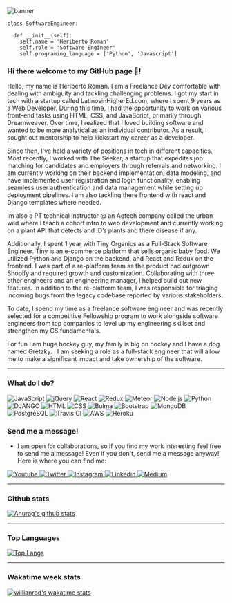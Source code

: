 <img src="https://user-images.githubusercontent.com/6291731/180018991-20c50c56-6e35-4d27-982e-3c77abb11c9d.png" alt="banner" />

```
class SoftwareEngineer:

  def __init__(self):
    self.name = 'Heriberto Roman'
    self.role = 'Software Engineer'
    self.programing_language = ['Python', 'Javascript']

```

### Hi there welcome to my GitHub page 👋!

Hello, my name is Heriberto Roman. I am a Freelance Dev comfortable with dealing with ambiguity and tackling challenging problems. I got my start in tech with a startup called LatinosinHigherEd.com, where I spent 9 years as a Web Developer. During this time, I had the opportunity to work on various front-end tasks using HTML, CSS, and JavaScript, primarily through Dreamweaver. Over time, I realized that I loved building software and wanted to be more analytical as an individual contributor. As a result, I sought out mentorship to help kickstart my career as a developer.

Since then, I've held a variety of positions in tech in different capacities. Most recently, I worked with The Seeker, a startup that expedites job matching for candidates and employers through referrals and networking. I am currently working on their backend implementation, data modeling, and have implemented user registration and login functionality, enabling seamless user authentication and data management while setting up deployment pipelines. I am also tackling there frontend with react and Django templates where needed. 

Im also a PT technical instructor @ an Agtech company called the urban wild where I teach a cohort intro to web development and currently working on a plant API that detects and ID’s plants and there disease if any. 

Additionally, I spent 1 year with Tiny Organics as a Full-Stack Software Engineer. Tiny is an e-commerce platform that sells organic baby food. We utilized Python and Django on the backend, and React and Redux on the frontend. I was part of a re-platform team as the product had outgrown Shopify and required growth and customization. Collaborating with three other engineers and an engineering manager, I helped build out new features. In addition to the re-platform team, I was responsible for triaging incoming bugs from the legacy codebase reported by various stakeholders.

To date, I spend my time as a freelance software engineer and was recently selected for a competitive Fellowship program to work alongside software engineers from top companies to level up my engineering skillset and strengthen my CS fundamentals.

For fun I am huge hockey guy, my family is big on hockey and I have a dog named Gretzky.   I am seeking a role as a full-stack engineer that will allow me to make a significant impact and take ownership of the software.

---
 
### What do I do?

<p>
  <img alt="JavaScript" src="https://img.shields.io/badge/JavaScript-F7DF1E?logo=javascript&logoColor=white&style=for-the-badge" />
  <img alt="jQuery" src="https://img.shields.io/badge/jQuery-0769AD?logo=jquery&logoColor=white&style=for-the-badge" />
  <img alt="React" src="https://img.shields.io/badge/React-61DAFB?logo=react&logoColor=white&style=for-the-badge" />
  <img alt="Redux" src="https://img.shields.io/badge/Redux-764ABC?logo=redux&logoColor=white&style=for-the-badge" />
  <img alt="Meteor" src="https://img.shields.io/badge/Meteor-DE4F4F?logo=meteor&logoColor=white&style=for-the-badge" />
  <img alt="Node.js" src="https://img.shields.io/badge/Node.js-339933?logo=node.js&logoColor=white&style=for-the-badge" />
  <img alt="Python" src="https://img.shields.io/badge/python-22496A?logo=python&logoColor=white&style=for-the-badge" />
  <img alt="DJANGO" src="https://img.shields.io/badge/django-0B4B33?logo=django&logoColor=white&style=for-the-badge" />
  <img alt="HTML" src="https://img.shields.io/badge/HTML-E34F26?logo=html5&logoColor=white&style=for-the-badge" />
  <img alt="CSS" src="https://img.shields.io/badge/CSS-1572B6?logo=css3&logoColor=white&style=for-the-badge" />
  <img alt="Bulma" src="https://img.shields.io/badge/Bulma-00D1B2?logo=bulma&logoColor=white&style=for-the-badge" />
  <img alt="Bootstrap" src="https://img.shields.io/badge/bootstrap-7952B2?logo=bootstrap&logoColor=white&style=for-the-badge" />
  <img alt="MongoDB" src="https://img.shields.io/badge/MongoDB-47A248?logo=mongodb&logoColor=white&style=for-the-badge" />
  <img alt="PostgreSQL" src="https://img.shields.io/badge/PostgreSQL-336791?logo=postgresql&logoColor=white&style=for-the-badge" />
  <img alt="Travis CI" src="https://img.shields.io/badge/TravisCI-3EAAAF?logo=travis&logoColor=white&style=for-the-badge" />
  <img alt="AWS" src="https://img.shields.io/badge/AmazonAWS-232F3E?logo=amazon&logoColor=white&style=for-the-badge" />
  <img alt="Heroku" src="https://img.shields.io/badge/heroku-624888?logo=heroku&logoColor=white&style=for-the-badge" />
<p>
 
### Send me a message!

- I am open for collaborations, so if you find my work interesting feel free to send me a message! Even if you don't, send me a message anyway! Here is where you can find me:

<p>
  <a target="_blank" href="https://www.youtube.com/channel/UCWLLLB21WpFoNklfx1et25A">
    <img alt="Youtube" src="https://img.shields.io/badge/youtube-FF0000?logo=youtube&logoColor=white&style=for-the-badge" />
  </a>
  <a target="_blank" href="https://twitter.com/hroman_codes">
    <img alt="Twitter" src="https://img.shields.io/badge/Twitter-1DA1F2?logo=twitter&logoColor=white&style=for-the-badge" />
  </a>
  <a target="_blank" href="https://www.instagram.com/hroman_codes/">
    <img alt="Instagram" src="https://img.shields.io/badge/Instagram-E4405F?logo=instagram&logoColor=white&style=for-the-badge" />
  </a>
  <a target="_blank" href="https://www.linkedin.com/in/heribertoroman/">
    <img alt="Linkedin" src="https://img.shields.io/badge/linkedin-0077B5?logo=linkedin&logoColor=white&style=for-the-badge" />
  </a>
   <a target="_blank" href="https://hroman-codes.medium.com/">
    <img alt="Medium" src="https://img.shields.io/badge/medium-%2312100E.svg?&style=for-the-badge&logo=medium&logoColor=white" />
   </a>
</p>

---

### Github stats

[![Anurag's github stats](https://github-readme-stats.vercel.app/api?username=hroman-codes&show_icons=true&theme=radical)](https://github.com/anuraghazra/github-readme-stats)

---

### Top Languages

[![Top Langs](https://github-readme-stats.vercel.app/api/top-langs/?username=hroman-codes)](https://github.com/anuraghazra/github-readme-stats)

---

### Wakatime week stats

[![willianrod's wakatime stats](https://github-readme-stats.vercel.app/api/wakatime?username=hroman_codes)](https://github.com/anuraghazra/github-readme-stats)

